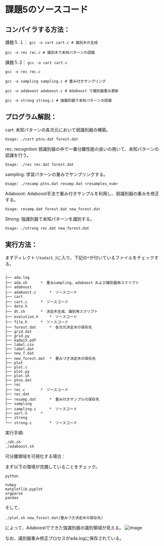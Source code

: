 課題5のソースコード
=
コンパイラする方法：
-
課題５.１：
`gcc -o cart cart.c # 識別木の生成` 

`gcc -o rec rec.c # 識別木で未知パターンの認識`

課題５.2：
`gcc -o cart cart.c`

`gcc -o rec rec.c`

`gcc -o sampling sampling.c # 重み付きサンプリング`

`gcc -o adaboost adaboost.c # Adaboost で識別器重み更新`

`gcc -o strong strong.c # 強識別器で未知パターンの認識`


プログラム解説：
-
cart: 未知パターンの各次元において弱識別器の構築。

```
Usage: ./cart ptns.dat forest.dat
```


rec: recognition 弱識別器の中で一番分離性能の良いの用いて、未知パターンの認識を行う。

```
Usage: ./rec rec.dat forest.dat
```


sampling: 学習パターンの重みでサンプリングする。

```
Usage: ./resamp ptns.dat resamp.dat <resamples_num>
```

Adaboost: Adaboost手法で重み付きサンプルを利用し、弱識別器の重みを修正する。

```
Usage: resamp.dat forest.dat new_forest.dat
```

Strong: 強識別器で未知パターンを識別する。

```
Usage: ./strong rec.dat new_forest.dat
```

実行方法：
-
まずディレクトリ`kadai5_2`に入り、下記の`*`が付いているファイルをチェックする。

```
.
├── ada.log
├── ada.sh		*　重みsampling、adaboost および識別器用スクリプト
├── adaboost
├── adaboost.c		*　ソースコード
├── cart
├── cart.c		*　ソースコード
├── data.h
├── dt.sh		*　決定木生成、識別用スクリプト
├── evalution.h		*　ソースコード
├── file.h		*　ソースコード
├── forest.dat		*　各次元決定木の保存先
├── grid.dat		
├── grid.py		
├── kadai5.pdf		
├── label.csv		
├── label.dat		
├── new_f.dat		
├── new_forest.dat	*　重みづき決定木の保存先
├── plot
├── plot.c
├── plot.py
├── plot.sh
├── ptns.dat
├── rec
├── rec.c		*　ソースコード
├── rec.dat
├── resamp.dat		*　重み付きサンプルの保存先
├── sampling
├── sampling.c		*　ソースコード
├── sort.h		*
├── strong
└── strong.c		*　ソースコード
```


実行手順:

```
./dt.sh
./adaboost.sh

```
可分離領域を可視化する場合：

まず以下の環境が完備していることをチェック。
```
python

numpy
matplotlib.pyplot
argparse
pandas
```

そして、

`./plot.sh new_forest.dat(重みづき決定木の保存先)`

によって、Adaboostでできた強識別器の識別領域が見える。
![image](https://github.com/Secondtonumb/pattern_recogn/blob/master/pattern05/kadai5_2/Ada.png)

なお、識別器重み修正プロセスがada.logに保存されている。


